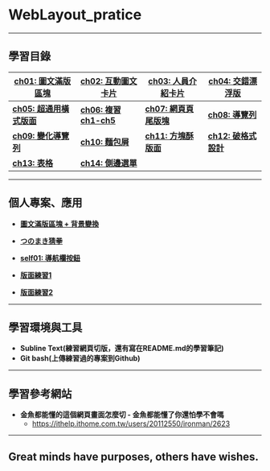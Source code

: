 # WebLayout_pratice

***
## 學習目錄

| **[ch01: 圖文滿版區塊](https://github.com/JohnnyOfSnow/WebLayout_pratice/tree/master/ch01)** | **[ch02: 互動圖文卡片](https://github.com/JohnnyOfSnow/WebLayout_pratice/tree/master/ch02)**  | **[ch03: 人員介紹卡片](https://github.com/JohnnyOfSnow/WebLayout_pratice/tree/master/ch03)**  | **[ch04: 交錯漂浮版](https://github.com/JohnnyOfSnow/WebLayout_pratice/tree/master/ch04)**  | 
|---|---|---|---|
**[ch05: 超通用橫式版面](https://github.com/JohnnyOfSnow/WebLayout_pratice/tree/master/ch05)**  | **[ch06: 複習ch1-ch5](https://github.com/JohnnyOfSnow/WebLayout_pratice/tree/master/ch06)**  | **[ch07: 網頁頁尾版塊](https://github.com/JohnnyOfSnow/WebLayout_pratice/tree/master/ch07)**  | **[ch08: 導覽列](https://github.com/JohnnyOfSnow/WebLayout_pratice/tree/master/ch08)**  |
 **[ch09: 變化導覽列](https://github.com/JohnnyOfSnow/WebLayout_pratice/tree/master/ch09)**  | **[ch10: 麵包屑](https://github.com/JohnnyOfSnow/WebLayout_pratice/tree/master/ch10)**  | **[ch11: 方塊酥版面](https://github.com/JohnnyOfSnow/WebLayout_pratice/tree/master/ch11)** | **[ch12: 破格式設計](https://github.com/JohnnyOfSnow/WebLayout_pratice/tree/master/ch12)**  | 
**[ch13: 表格](https://github.com/JohnnyOfSnow/WebLayout_pratice/tree/master/ch13)**  | **[ch14: 側邊選單](https://github.com/JohnnyOfSnow/WebLayout_pratice/tree/master/ch14)**  |   |  | 


***
## 個人專案、應用

* **[圖文滿版區塊 + 背景變換](https://github.com/JohnnyOfSnow/WebLayout_pratice/tree/master/project_ex)**

* **[つのまき猜拳](https://github.com/JohnnyOfSnow/WebLayout_pratice/tree/master/project_tsunoSRP)**

* **[self01: 導航欄按鈕](https://github.com/JohnnyOfSnow/WebLayout_pratice/tree/master/self01)**

* **[版面練習1](https://github.com/JohnnyOfSnow/WebLayout_pratice/blob/master/layout_pratice/ex01_karenai)**

* **[版面練習2](https://github.com/JohnnyOfSnow/WebLayout_pratice/blob/master/layout_pratice/ex02_tryment)**

***
## 學習環境與工具
* **Subline Text(練習網頁切版，還有寫在README.md的學習筆記)**
* **Git bash(上傳練習過的專案到Github)**

***
## 學習參考網站
* **金魚都能懂的這個網頁畫面怎麼切 - 金魚都能懂了你還怕學不會嗎**
  * https://ithelp.ithome.com.tw/users/20112550/ironman/2623
  
***
## Great minds have purposes, others have wishes.